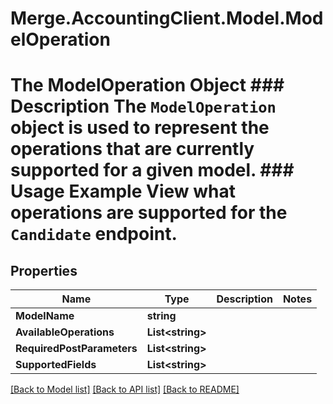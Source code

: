 # Merge.AccountingClient.Model.ModelOperation
# The ModelOperation Object ### Description The `ModelOperation` object is used to represent the operations that are currently supported for a given model.  ### Usage Example View what operations are supported for the `Candidate` endpoint.

## Properties

Name | Type | Description | Notes
------------ | ------------- | ------------- | -------------
**ModelName** | **string** |  | 
**AvailableOperations** | **List&lt;string&gt;** |  | 
**RequiredPostParameters** | **List&lt;string&gt;** |  | 
**SupportedFields** | **List&lt;string&gt;** |  | 

[[Back to Model list]](../README.md#documentation-for-models) [[Back to API list]](../README.md#documentation-for-api-endpoints) [[Back to README]](../README.md)

